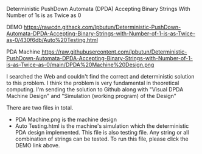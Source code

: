 Deterministic PushDown Automata (DPDA) Accepting Binary Strings With Number of 1s is as Twice as 0

DEMO
https://rawcdn.githack.com/lpbutun/Deterministic-PushDown-Automata-DPDA-Accepting-Binary-Strings-with-Number-of-1-is-as-Twice-as-0/430f6db/Auto%20Testing.html

PDA Machine
https://raw.githubusercontent.com/lpbutun/Deterministic-PushDown-Automata-DPDA-Accepting-Binary-Strings-with-Number-of-1-is-as-Twice-as-0/main/DPDA%20Machine%20Design.png

I searched the Web and couldn't find the correct and deterministic solution to this problem. I think the problem is very fundamental in theoretical computing.
I'm sending the solution to Github along with "Visual DPDA Machine Design" and "Simulation (working program) of the Design"

There are two files in total.
* PDA Machine.png is the machine design
* Auto Testing.html is the machine's simulation which the deterministic PDA design implemented. This file is also testing file. Any string or all combination of strings   can be tested. To run this file, please click the DEMO link above. 
